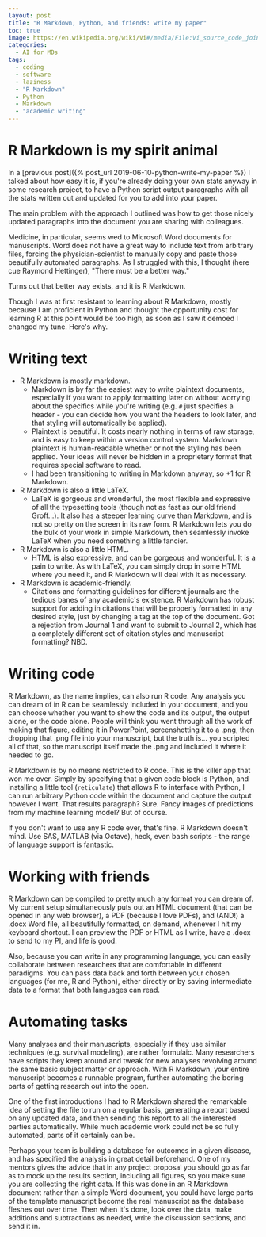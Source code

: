 ```yaml
---
layout: post
title: "R Markdown, Python, and friends: write my paper"
toc: true
image: https://en.wikipedia.org/wiki/Vi#/media/File:Vi_source_code_join_line_logic.png
categories:
  - AI for MDs
tags:
  - coding
  - software
  - laziness
  - "R Markdown"
  - Python
  - Markdown
  - "academic writing"
---
```


# R Markdown is my spirit animal

In a [previous post]({% post_url 2019-06-10-python-write-my-paper %}) I talked about how easy it is, if you're already doing your own stats anyway in some research project, to have a Python script output paragraphs with all the stats written out and updated for you to add into your paper.

The main problem with the approach I outlined was how to get those nicely updated paragraphs into the document you are sharing with colleagues.

Medicine, in particular, seems wed to Microsoft Word documents for manuscripts. Word does not have a great way to include text from arbitrary files, forcing the physician-scientist to manually copy and paste those beautifully automated paragraphs. As I struggled with this, I thought (here cue Raymond Hettinger), "There must be a better way."

Turns out that better way exists, and it is R Markdown.

Though I was at first resistant to learning about R Markdown, mostly because I am proficient in Python and thought the opportunity cost for learning R at this point would be too high, as soon as I saw it demoed I changed my tune. Here's why.

# Writing text
- R Markdown is mostly markdown.
	- Markdown is by far the easiest way to write plaintext documents, especially if you want to apply formatting later on without worrying about the specifics while you're writing (e.g. `#` just specifies a header - you can decide how you want the headers to look later, and that styling will automatically be applied).
	- Plaintext is beautiful. It costs nearly nothing in terms of raw storage, and is easy to keep within a version control system. Markdown plaintext is human-readable whether or not the styling has been applied. Your ideas will never be hidden in a proprietary format that requires special software to read.
	- I had been transitioning to writing in Markdown anyway, so +1 for R Markdown.
- R Markdown is also a little LaTeX.
	- LaTeX is gorgeous and wonderful, the most flexible and expressive of all the typesetting tools (though not as fast as our old friend Groff...). It also has a steeper learning curve than Markdown, and is not so pretty on the screen in its raw form. R Markdown lets you do the bulk of your work in simple Markdown, then seamlessly invoke LaTeX when you need something a little fancier.
- R Markdown is also a little HTML.
	- HTML is also expressive, and can be gorgeous and wonderful. It is a pain to write. As with LaTeX, you can simply drop in some HTML where you need it, and R Markdown will deal with it as necessary.
- R Markdown is academic-friendly.
	- Citations and formatting guidelines for different journals are the tedious banes of any academic's existence. R Markdown has robust support for adding in citations that will be properly formatted in any desired style, just by changing a tag at the top of the document. Got a rejection from Journal 1 and want to submit to Journal 2, which has a completely different set of citation styles and manuscript formatting? NBD.

# Writing code
R Markdown, as the name implies, can also run R code.
Any analysis you can dream of in R can be seamlessly included in your document, and you can choose whether you want to show the code and its output, the output alone, or the code alone.
People will think you went through all the work of making that figure, editing it in PowerPoint, screenshotting it to a .png, then dropping that .png file into your manuscript, but the truth is...
you scripted all of that, so the manuscript itself made the .png and included it where it needed to go.

R Markdown is by no means restricted to R code.
This is the killer app that won me over.
Simply by specifying that a given code block is Python,
and installing a little tool (`reticulate`) that allows R to interface with Python,
I can run arbitrary Python code within the document and capture the output however I want.
That results paragraph? Sure.
Fancy images of predictions from my machine learning model? But of course.

If you don't want to use any R code ever, that's fine. R Markdown doesn't mind.
Use SAS, MATLAB (via Octave), heck, even bash scripts - the range of language support is fantastic.

# Working with friends
R Markdown can be compiled to pretty much any format you can dream of.
My current setup simultaneously puts out an HTML document (that can be opened in any web browser), a PDF (because I love PDFs), and (AND!) a .docx Word file,
all beautifully formatted, on demand, whenever I hit my keyboard shortcut. I can preview the PDF or HTML as I write, have a .docx to send to my PI, and life is good.

Also, because you can write in any programming language, you can easily collaborate between researchers that are comfortable in different paradigms.
You can pass data back and forth between your chosen languages (for me, R and Python),
either directly or by saving intermediate data to a format that both languages can read.

# Automating tasks
Many analyses and their manuscripts, especially if they use similar techniques (e.g. survival modeling), are rather formulaic.
Many researchers have scripts they keep around and tweak for new analyses revolving around the same basic subject matter or approach.
With R Markdown, your entire manuscript becomes a runnable program, further automating the boring parts of getting research out into the open.

One of the first introductions I had to R Markdown shared the remarkable idea of setting the file to run on a regular basis,
generating a report based on any updated data,
and then sending this report to all the interested parties automatically.
While much academic work could not be so fully automated, parts of it certainly can be.

Perhaps your team is building a database for outcomes in a given disease, and has specified the analysis in great detail beforehand.
One of my mentors gives the advice that in any project proposal you should go as far as to mock up the results section,
including all figures,
so you make sure you are collecting the right data.
If this was done in an R Markdown document rather than a simple Word document,
you could have large parts of the template manuscript
become the real manuscript as the database fleshes out over time.
Then when it's done, look over the data, make additions and subtractions as needed,
write the discussion sections, and send it in.
